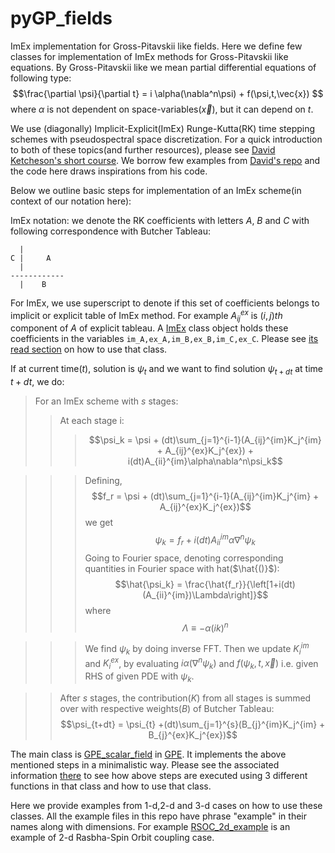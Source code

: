 # pyGP_fields
ImEx implementation for Gross-Pitavskii like fields.
Here we define few classes for implementation of ImEx methods for Gross-Pitavskii like equations.
By Gross-Pitavskii like we mean partial differential equations of following type:
$$\frac{\partial \psi}{\partial t} = i \alpha(\nabla^n\psi) + f(\psi,t,\vec{x}) $$
where $\alpha$ is not dependent on space-variables($\vec{x}$), but it can depend on $t$.

We use (diagonally) Implicit-Explicit(ImEx) Runge-Kutta(RK) time stepping schemes with pseudospectral space discretization. For a quick introduction to both of these 
topics(and further resources), please see [David Ketcheson's short course](https://github.com/ketch/PseudoSpectralPython/). We borrow few examples 
from [David's repo](https://github.com/ketch/PseudoSpectralPython/) and the code here draws inspirations from his code.

Below we outline basic steps for implementation of an ImEx scheme(in context of our notation here):

ImEx notation: we denote the RK coefficients with letters $A$, $B$ and $C$ with following correspondence with Butcher Tableau:
```
  |
C |     A
  |
------------
  |    B
```
For ImEx, we use superscript to denote if this set of coefficients belongs to implicit or explicit table of ImEx method. For example $A_{ij}^{ex}$ is $(i,j)th$
component of $A$ of explicit tableau. A [ImEx](https://github.com/manu0x/pyGP_fields/blob/main/GPE/ImEx.py) class object holds these coefficients in the 
variables ```im_A,ex_A,im_B,ex_B,im_C,ex_C```. Please see [its read section](https://github.com/manu0x/pyGP_fields/blob/main/GPE/README.md) on how to
use that class.

If at current time($t$), solution is $\psi_t$ and we want to find solution $\psi_{t+dt}$ at time $t+dt$, we do: 
>For an ImEx scheme with $s$ stages:
>>At each stage i:
>>> $$\psi_k = \psi + (dt)\sum_{j=1}^{i-1}(A_{ij}^{im}K_j^{im} + A_{ij}^{ex}K_j^{ex})  + i(dt)A_{ii}^{im}\alpha\nabla^n\psi_k$$ 
        
>>>Defining, 
 >>>       $$f_r = \psi + (dt)\sum_{j=1}^{i-1}(A_{ij}^{im}K_j^{im} + A_{ij}^{ex}K_j^{ex})$$
>>>we get 
>>>        $$\psi_k = f_r  + i(dt)A_{ii}^{im}\alpha\nabla^n\psi_k$$
>>>Going to Fourier space, denoting corresponding quantities in Fourier space with hat($\hat{()}$):
>>>        $$\hat{\psi_k} = \frac{\hat{f_r}}{\left[1+i(dt)(A_{ii}^{im})\Lambda\right]}$$
>>>  where 
>>>        $$\Lambda\equiv -\alpha (ik)^n$$

>>>  We find $\psi_k$ by doing inverse FFT. Then we update $K_i^{im}$ and $K_i^{ex}$, by evaluating $i \alpha(\nabla^n\psi_k)$ and $f(\psi_k,t,\vec{x})$ i.e. 
>>>  given RHS of given PDE with $\psi_k$.

>>After $s$ stages, the contribution($K$) from all stages is summed over with respective weights($B$) of Butcher Tableau:
>>$$\psi_{t+dt} = \psi_{t} +(dt)\sum_{j=1}^{s}(B_{j}^{im}K_j^{im} + B_{j}^{ex}K_j^{ex})$$

The main class is [GPE_scalar_field](https://github.com/manu0x/pyGP_fields/blob/main/GPE/GPE_scalar_field.py) in [GPE](https://github.com/manu0x/pyGP_fields/tree/main/GPE).
It implements the above mentioned steps in a minimalistic way. Please see the associated information [there](https://github.com/manu0x/pyGP_fields/blob/main/GPE/) to see
how above steps are executed using 3 different functions in that class and how to use that class.

Here we provide examples from 1-d,2-d and 3-d cases on how to use these classes. All the example files in this repo have phrase "example" in their names along with dimensions.
For example [RSOC_2d_example](https://github.com/manu0x/pyGP_fields/blob/main/RSOC_2d_example.ipynb) is an example of 2-d Rasbha-Spin Orbit coupling case. 
        
